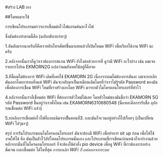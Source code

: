 #สร้าง LAฺB เอง

##โดยผมจะใช้

การเขียนโปรเเกรมตรวจการเชื่อมต่อไวไฟแกรมค้นหาไวไฟ 

ซึ่งมันต้องทำตามนี้คือ (ฉบับอธิบายง่ายๆ)

1.อันดับแรกนะครับก็คือเราหยิบโทรศัพท์ขึ้นมาเลยแล้วก็เปิดโหมด WiFi เพื่อเรียกใช้งาน WiFi นะครับ

2.หลังจากนั้นเราก็ดูว่าเราต้องการสแกน WiFi ยังไงต่อด้วยการที่ ดูว่ามี WiFi อะไรบ้าง เช่น ผมเจอรายการโปรด EKMORN2G เเปลว่าผมยังเคยใช้อยู่ก็คือจบ

3.ทีนี้ผมไม่ต้องการ WiFi เดิมที่เคยใช้ EKAMORN 2G เนื่องจากผมไม่ต้องการมันละ ผมจะยกเลิกมันออกโดยการลบทิ้งแต่ WiFi มันจะกลับมาเป็นเหมือนเดิมโดยที่ว่าเราไม่รู้รหัส Password ของมันเพื่อต้องการเชื่อม WiFi ใหม่ที่เราสร้างเองโดย WiFi มาจากตัวไมโครคอนโทรเลอร์ที่ทำไว้

4.หลังจากนั้นเราก็เชื่อมต่อ WiFi ที่ต้องการตัวใหม่ได้เลย โดยตัวใหม่ของมันชื่อว่า EKAMORN 5G รหัส Password ขึ้นอยู่ว่าเราตั้งไหม เช่น EKAMORN6310680548 (นี่เเหละคือการรับชื่อ อุปกรณเชื่อมต่อ WiFi เเล้ว)

5.ยกเลิกการเชื่อมต่อไวไฟก็เเบบเดิมจากขึั้นตอนที่3. เเละมันก็จะวนอยู่อย่างงี้ไปเรื่อยๆ (เป็นเปลี่ยน WiFi ไปๆมาๆ)

สรุป การรันโปรเเกรมบนไมโครคอนโทรเลอร์ มันจะต้องมี WiFi เพื่อทำการ sit up ก่อน เพื่อให้ใช้งานให้ได้ คือ มันเป็นตัวไว้อัปโหลดโปรเเกรมนั่นเอง เเละโปรเเกรมที่เราเขียนก่อนหน้าก็จะทำงานด้วย หลังจากนั้นที่ไมโครคอนโทรเลอร์ ก็จะต้องใช้คำสั่ง pio device เพื่อดู WiFi ที่เราต้องการอย่างชัดเจน เเละเชื่อมต่อ ได้ในที่สุด *การยกเลิก WiFi ก็ เเค่ออกจากระบบ*


